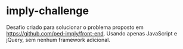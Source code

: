 ﻿# imply-challenge
 Desafio criado para solucionar o problema proposto em https://github.com/ped-imply/front-end.
 Usando apenas JavaScript e jQuery, sem nenhum framework adicional.
